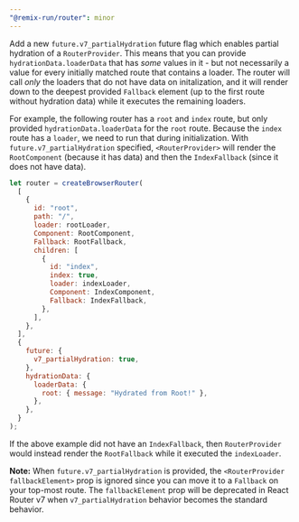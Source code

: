 ```yaml
---
"@remix-run/router": minor
---
```


Add a new `future.v7_partialHydration` future flag which enables partial hydration of a `RouterProvider`. This means that you can provide `hydrationData.loaderData` that has _some_ values in it - but not necessarily a value for every initially matched route that contains a loader. The router will call _only_ the loaders that do not have data on initalization, and it will render down to the deepest provided `Fallback` element (up to the first route without hydration data) while it executes the remaining loaders.

For example, the following router has a `root` and `index` route, but only provided `hydrationData.loaderData` for the `root` route. Because the `index` route has a `loader`, we need to run that during initialization. With `future.v7_partialHydration` specified, `<RouterProvider>` will render the `RootComponent` (because it has data) and then the `IndexFallback` (since it does not have data).

```jsx
let router = createBrowserRouter(
  [
    {
      id: "root",
      path: "/",
      loader: rootLoader,
      Component: RootComponent,
      Fallback: RootFallback,
      children: [
        {
          id: "index",
          index: true,
          loader: indexLoader,
          Component: IndexComponent,
          Fallback: IndexFallback,
        },
      ],
    },
  ],
  {
    future: {
      v7_partialHydration: true,
    },
    hydrationData: {
      loaderData: {
        root: { message: "Hydrated from Root!" },
      },
    },
  }
);
```

If the above example did not have an `IndexFallback`, then `RouterProvider` would instead render the `RootFallback` while it executed the `indexLoader`.

**Note:** When `future.v7_partialHydration` is provided, the `<RouterProvider fallbackElement>` prop is ignored since you can move it to a `Fallback` on your top-most route. The `fallbackElement` prop will be deprecated in React Router v7 when `v7_partialHydration` behavior becomes the standard behavior.
